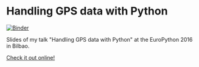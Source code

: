 # Handling GPS data with Python

[![Binder](http://mybinder.org/badge.svg)](http://mybinder.org/repo/FlorianWilhelm/gps_data_with_python)

Slides of my talk "Handling GPS data with Python" at the EuroPython 2016 in Bilbao.

[Check it out online!](http://nbviewer.jupyter.org/format/slides/github/FlorianWilhelm/gps_data_with_python/blob/master/index.ipynb#/)

